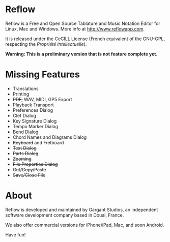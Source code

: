 Reflow
======

Reflow is a Free and Open Source Tablature and Music Notation Editor for Linux, Mac and Windows. More info at http://www.reflowapp.com.

It is released under the CeCILL License (French equivalent of the GNU-GPL, respecting the _Propriété Intellectuelle_).

**Warning: This is a preliminary version that is not feature complete yet.**

Missing Features
====

- Translations
- Printing
- <del>PDF,</del> WAV, MIDI, GP5 Export
- Playback Transport
- Preferences Dialog
- Clef Dialog
- Key Signature Dialog
- Tempo Marker Dialog
- Bend Dialog
- Chord Names and Diagrams Dialog
- <del>Keyboard</del> and Fretboard
- <del>Text Dialog</del>
- <del>Parts Dialog</del>
- <del>Zooming</del>
- <del>File Properties Dialog</del>
- <del>Cut/Copy/Paste</del>
- <del>Save/Close File</del>


About
====

Reflow is developed and maintained by Gargant Studios, an independent software development company based in Douai, France.

We also offer commercial versions for iPhone/iPad, Mac, and soon Android.

Have fun!
